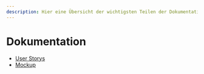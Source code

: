 ```yaml
---
description: Hier eine Übersicht der wichtigsten Teilen der Dokumentation
---
```


# Dokumentation

* [User Storys](user-story.md)
* [Mockup](mockup.md)

